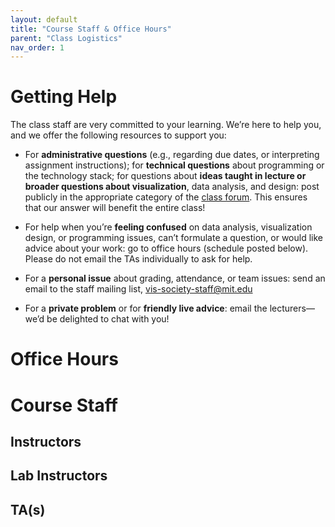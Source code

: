 ```yaml
---
layout: default
title: "Course Staff & Office Hours"
parent: "Class Logistics"
nav_order: 1
---
```


# Getting Help
The class staff are very committed to your learning. We’re here to help you, and we offer the following resources to support you:

- For **administrative questions** (e.g., regarding due dates, or interpreting assignment instructions); for **technical questions** about programming or the technology stack; for questions about **ideas taught in lecture or broader questions about visualization**, data analysis, and design: post publicly in the appropriate category of the [class forum](). This ensures that our answer will benefit the entire class!

- For help when you’re **feeling confused** on data analysis, visualization design, or programming issues, can’t formulate a question, or would like advice about your work: go to office hours (schedule posted below). Please do not email the TAs individually to ask for help.

- For a **personal issue** about grading, attendance, or team issues: send an email to the staff mailing list, vis-society-staff@mit.edu

- For a **private problem** or for **friendly live advice**: email the lecturers—we’d be delighted to chat with you!

# Office Hours 



# Course Staff
## Instructors
## Lab Instructors
## TA(s)